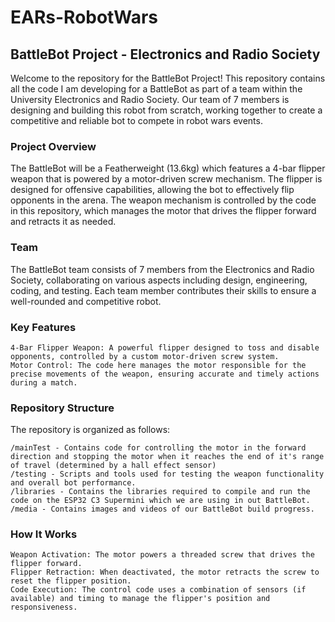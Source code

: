 # EARs-RobotWars

## BattleBot Project - Electronics and Radio Society

Welcome to the repository for the BattleBot Project! This repository contains all the code I am developing for a BattleBot as part of a team within the University Electronics and Radio Society. Our team of 7 members is designing and building this robot from scratch, working together to create a competitive and reliable bot to compete in robot wars events.

### Project Overview

The BattleBot will be a Featherweight (13.6kg) which features a 4-bar flipper weapon that is powered by a motor-driven screw mechanism. The flipper is designed for offensive capabilities, allowing the bot to effectively flip opponents in the arena. The weapon mechanism is controlled by the code in this repository, which manages the motor that drives the flipper forward and retracts it as needed.

### Team

The BattleBot team consists of 7 members from the Electronics and Radio Society, collaborating on various aspects including design, engineering, coding, and testing. Each team member contributes their skills to ensure a well-rounded and competitive robot.

### Key Features

    4-Bar Flipper Weapon: A powerful flipper designed to toss and disable opponents, controlled by a custom motor-driven screw system.
    Motor Control: The code here manages the motor responsible for the precise movements of the weapon, ensuring accurate and timely actions during a match.

### Repository Structure

The repository is organized as follows:

    /mainTest - Contains code for controlling the motor in the forward direction and stopping the motor when it reaches the end of it's range of travel (determined by a hall effect sensor)
    /testing - Scripts and tools used for testing the weapon functionality and overall bot performance.
    /libraries - Contains the libraries required to compile and run the code on the ESP32 C3 Supermini which we are using in out BattleBot.
    /media - Contains images and videos of our BattleBot build progress.

### How It Works

    Weapon Activation: The motor powers a threaded screw that drives the flipper forward.
    Flipper Retraction: When deactivated, the motor retracts the screw to reset the flipper position.
    Code Execution: The control code uses a combination of sensors (if available) and timing to manage the flipper's position and responsiveness.
